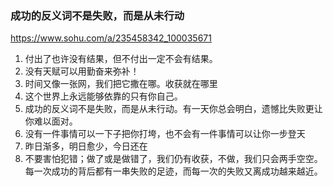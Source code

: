 ### 成功的反义词不是失败，而是从未行动
https://www.sohu.com/a/235458342_100035671
1. 付出了也许没有结果，但不付出一定不会有结果。
2. 没有天赋可以用勤奋来弥补！
3. 时间又像一张网，我们把它撒在哪。收获就在哪里
4. 这个世界上永远能够依靠的只有你自己。
5. 成功的反义词不是失败，而是从未行动。有一天你总会明白，遗憾比失败更让你难以面对。
6. 没有一件事情可以一下子把你打垮，也不会有一件事情可以让你一步登天
7. 昨日渐多，明日愈少，今日还在
8. 不要害怕犯错；做了或是做错了，我们仍有收获，不做，我们只会两手空空。每一次成功的背后都有一串失败的足迹，而每一次的失败又离成功越来越近。
